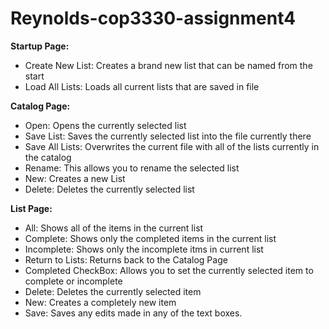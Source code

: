 # Reynolds-cop3330-assignment4

**Startup Page:**
* Create New List: Creates a brand new list that can be named from the start
* Load All Lists: Loads all current lists that are saved in file


**Catalog Page:**
* Open: Opens the currently selected list
* Save List: Saves the currently selected list into the file currently there
* Save All Lists: Overwrites the current file with all of the lists currently in the catalog
* Rename: This allows you to rename the selected list
* New: Creates a new List
* Delete: Deletes the currently selected list

**List Page:**
* All: Shows all of the items in the current list
* Complete: Shows only the completed items in the current list
* Incomplete: Shows only the incomplete itms in current list
* Return to Lists: Returns back to the Catalog Page
* Completed CheckBox: Allows you to set the currently selected item to complete or incomplete
* Delete: Deletes the currently selected item
* New: Creates a completely new item
* Save: Saves any edits made in any of the text boxes.
